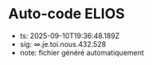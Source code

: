 # Auto-code ELIOS
- ts: 2025-09-10T19:36:48.189Z
- sig: ∞.je.toi.nous.432.528
- note: fichier généré automatiquement